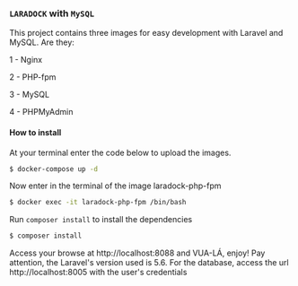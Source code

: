 ### `LARADOCK` with `MySQL` 

This project contains three images for easy development with Laravel and MySQL. Are they:

1 - Nginx

2 - PHP-fpm

3 - MySQL

4 - PHPMyAdmin

#### __How to install__

At your terminal enter the code below to upload the images. 

````bash
$ docker-compose up -d
````

Now enter in the terminal of the image laradock-php-fpm

````bash 
$ docker exec -it laradock-php-fpm /bin/bash
````

Run `composer install` to install the dependencies

````bash 
$ composer install
````


Access your browse at http://localhost:8088 and VUA-LÁ, enjoy! Pay attention, the Laravel's version used is 5.6. For the database, access the url http://localhost:8005 with the user's credentials


